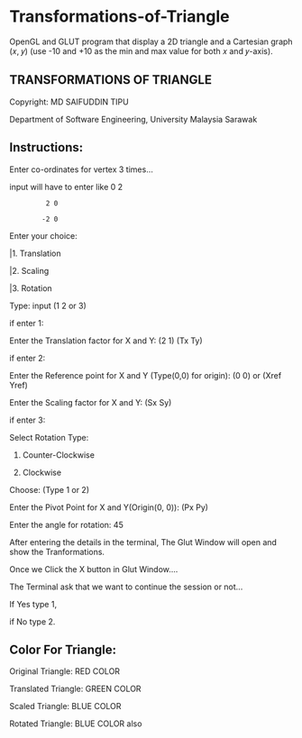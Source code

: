 # Transformations-of-Triangle
OpenGL and GLUT program that display a 2D triangle and a Cartesian graph (𝑥, 𝑦) (use -10 and +10 as the min and max value for both 𝑥 and 𝑦-axis).

TRANSFORMATIONS OF TRIANGLE
--------------------------------------------------------------------------
Copyright: MD SAIFUDDIN TIPU

Department of Software Engineering, University Malaysia Sarawak   

Instructions:
----------------

Enter co-ordinates for vertex 3 times...

input will have to enter like 0 2
		     
		     2 0
		    
		    -2 0

Enter your choice:

|1. Translation

|2. Scaling

|3. Rotation

Type: input (1 2 or 3)

if enter 1:

Enter the Translation factor for X and Y: (2 1) (Tx Ty)

if enter 2:

Enter the Reference point for X and Y (Type(0,0) for origin): (0 0) or (Xref Yref)

Enter the Scaling factor for X and Y: (Sx Sy)

if enter 3:

Select Rotation Type:

1. Counter-Clockwise

2. Clockwise

Choose: (Type 1 or 2)

Enter the Pivot Point for X and Y(Origin(0, 0)): (Px Py)

Enter the angle for rotation: 45

After entering the details in the terminal, The Glut Window will open and show the Tranformations.

Once we Click the X button in Glut Window....


The Terminal ask that we want to continue the session or not...

If Yes type 1,

if No type 2.

Color For Triangle:
--------------------------

Original Triangle: 	RED COLOR

Translated Triangle:  GREEN COLOR

Scaled Triangle:	BLUE COLOR

Rotated Triangle:       BLUE COLOR also
